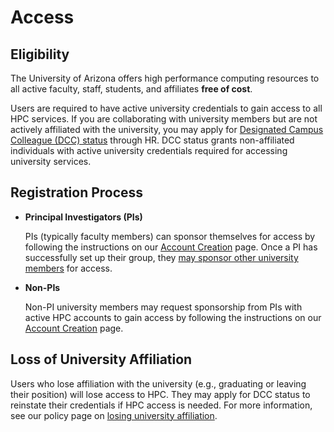 # Access

## Eligibility 

The University of Arizona offers high performance computing resources to all active faculty, staff, students, and affiliates **free of cost**. 

Users are required to have active university credentials to gain access to all HPC services. If you are collaborating with university members but are not actively affiliated with the university, you may apply for [Designated Campus Colleague (DCC) status](https://it.arizona.edu/service/designated-campus-colleague-accounts) through HR. DCC status grants non-affiliated individuals with active university credentials required for accessing university services.

## Registration Process

* **Principal Investigators (PIs)**

    PIs (typically faculty members) can sponsor themselves for access by following the instructions on our [Account Creation](../../registration_and_access/account_creation/) page. Once a PI has successfully set up their group, they [may sponsor other university members](../../registration_and_access/group_management/#adding-members) for access.

* **Non-PIs**

    Non-PI university members may request sponsorship from PIs with active HPC accounts to gain access by following the instructions on our [Account Creation](../../registration_and_access/account_creation/) page.


## Loss of University Affiliation

Users who lose affiliation with the university (e.g., graduating or leaving their position) will lose access to HPC. They may apply for DCC status to reinstate their credentials if HPC access is needed. For more information, see our policy page on [losing university affiliation](../loss_of_university_affiliation/).


